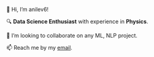  👋 Hi, I’m anilev6!
 
🔍 **Data Science Enthusiast** with experience in **Physics**\.
 
 💞️ I’m looking to collaborate on any ML, NLP project. 
 
 📫 Reach me by my [email](mailto:ailevbarg@gmail.com). 

<!---
anilev6/anilev6 is a ✨ special ✨ repository because its `README.md` (this file) appears on your GitHub profile.
You can click the Preview link to take a look at your changes.
--->
